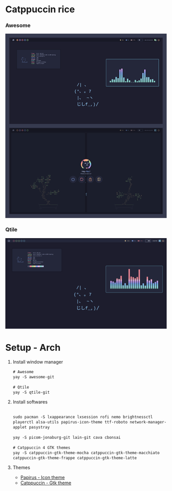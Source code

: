 
# Catppuccin rice

### Awesome
![rice](./assets/awesome.png)

### Qtile
![rice](./assets/qtile.png)


# Setup - Arch

1. Install window manager
    
    ``` shell
    # Awesome
    yay -S awesome-git

    # Qtile
    yay -S qtile-git
    ```

2. Install softwares

    ```shell
   
    sudo pacman -S lxappearance lxsession rofi nemo brightnessctl playerctl alsa-utils papirus-icon-theme ttf-roboto network-manager-applet pasystray

    yay -S picom-jonaburg-git lain-git cava cbonsai

    # Catppuccin 4 GTK themes
    yay -S catppuccin-gtk-theme-mocha catppuccin-gtk-theme-macchiato catppuccin-gtk-theme-frappe catppuccin-gtk-theme-latte
   ```

3. Themes

    - [Papirus - Icon theme](https://github.com/PapirusDevelopmentTeam/papirus-icon-theme)
    - [Catppuccin - Gtk theme](https://github.com/catppuccin/catppuccin)
